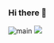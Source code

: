 ### Hi there 👋
<!--![main](https://github.com/Lopa10ko/Lopa10ko/blob/main/main.png)-->
![main](https://github.com/Lopa10ko/Lopa10ko/blob/main/main_00001.svg)
<img src="https://github.com/Lopa10ko/Lopa10ko/blob/main/main_00001.svg">
<!--
**Lopa10ko/Lopa10ko** is a ✨ _special_ ✨ repository because its `README.md` (this file) appears on your GitHub profile.

Here are some ideas to get you started:

- 🔭 I’m currently working on ...
- 🌱 I’m currently learning ...
- 👯 I’m looking to collaborate on ...
- 🤔 I’m looking for help with ...
- 💬 Ask me about ...
- 📫 How to reach me: ...
- 😄 Pronouns: ...
- ⚡ Fun fact: ...
-->

